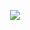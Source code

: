
<p align="center">
  <img src="https://github-readme-stats.vercel.app/api?username=lorenzomarx&show_icons=true">
</p>
